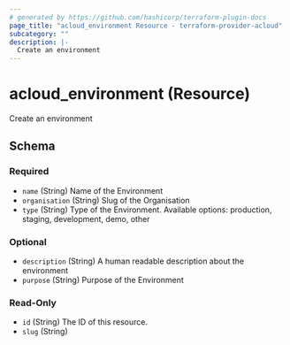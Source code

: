 ```yaml
---
# generated by https://github.com/hashicorp/terraform-plugin-docs
page_title: "acloud_environment Resource - terraform-provider-acloud"
subcategory: ""
description: |-
  Create an environment
---
```


# acloud_environment (Resource)

Create an environment



<!-- schema generated by tfplugindocs -->
## Schema

### Required

- `name` (String) Name of the Environment
- `organisation` (String) Slug of the Organisation
- `type` (String) Type of the Environment. Available options: production, staging, development, demo, other

### Optional

- `description` (String) A human readable description about the environment
- `purpose` (String) Purpose of the Environment

### Read-Only

- `id` (String) The ID of this resource.
- `slug` (String)
